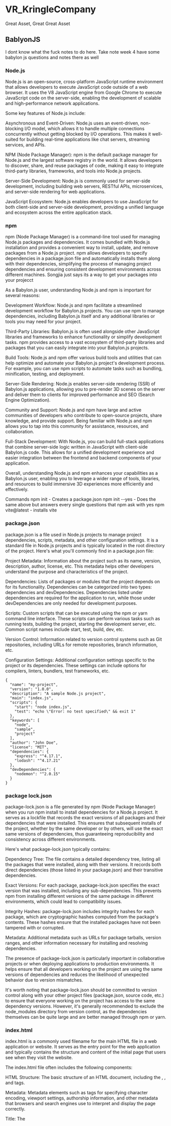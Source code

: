 # VR_KringleCompany
Great Asset, Great Great Asset

## BablyonJS
I dont know what the fuck notes to do here. Take note week 4 have some babylon js questions and notes there as well

### Node.js
Node.js is an open-source, cross-platform JavaScript runtime environment that allows developers to execute JavaScript code outside of a web browser. It uses the V8 JavaScript engine from Google Chrome to execute JavaScript code on the server-side, enabling the development of scalable and high-performance network applications.

Some key features of Node.js include:

Asynchronous and Event-Driven: Node.js uses an event-driven, non-blocking I/O model, which allows it to handle multiple connections concurrently without getting blocked by I/O operations. This makes it well-suited for building real-time applications like chat servers, streaming services, and APIs.

NPM (Node Package Manager): npm is the default package manager for Node.js and the largest software registry in the world. It allows developers to discover, share, and reuse packages of code, making it easy to integrate third-party libraries, frameworks, and tools into Node.js projects.

Server-Side Development: Node.js is commonly used for server-side development, including building web servers, RESTful APIs, microservices, and server-side rendering for web applications.

JavaScript Ecosystem: Node.js enables developers to use JavaScript for both client-side and server-side development, providing a unified language and ecosystem across the entire application stack.

### npm
npm (Node Package Manager) is a command-line tool used for managing Node.js packages and dependencies. It comes bundled with Node.js installation and provides a convenient way to install, update, and remove packages from a Node.js project. npm allows developers to specify dependencies in a package.json file and automatically installs them along with their dependencies, simplifying the process of managing project dependencies and ensuring consistent development environments across different machines.
Songjia just says its a way to get your packages into your projecct


As a Babylon.js user, understanding Node.js and npm is important for several reasons:

Development Workflow: Node.js and npm facilitate a streamlined development workflow for Babylon.js projects. You can use npm to manage dependencies, including Babylon.js itself and any additional libraries or tools you may need for your project.

Third-Party Libraries: Babylon.js is often used alongside other JavaScript libraries and frameworks to enhance functionality or simplify development tasks. npm provides access to a vast ecosystem of third-party libraries and packages that you can easily integrate into your Babylon.js projects.

Build Tools: Node.js and npm offer various build tools and utilities that can help optimize and automate your Babylon.js project's development process. For example, you can use npm scripts to automate tasks such as bundling, minification, testing, and deployment.

Server-Side Rendering: Node.js enables server-side rendering (SSR) of Babylon.js applications, allowing you to pre-render 3D scenes on the server and deliver them to clients for improved performance and SEO (Search Engine Optimization).

Community and Support: Node.js and npm have large and active communities of developers who contribute to open-source projects, share knowledge, and provide support. Being familiar with Node.js and npm allows you to tap into this community for assistance, resources, and collaboration.

Full-Stack Development: With Node.js, you can build full-stack applications that combine server-side logic written in JavaScript with client-side Babylon.js code. This allows for a unified development experience and easier integration between the frontend and backend components of your application.

Overall, understanding Node.js and npm enhances your capabilities as a Babylon.js user, enabling you to leverage a wider range of tools, libraries, and resources to build immersive 3D experiences more efficiently and effectively.

Commands
npm init - Creates a package.json
npm init --yes - Does the same above but answers every single questions that npm ask with yes
npm vite@latest - installs vite

### package.json
package.json is a file used in Node.js projects to manage project dependencies, scripts, metadata, and other configuration settings. It is a standard file in Node.js projects and is typically located in the root directory of the project. Here's what you'll commonly find in a package.json file:

Project Metadata: Information about the project such as its name, version, description, author, license, etc. This metadata helps other developers understand the purpose and characteristics of the project.

Dependencies: Lists of packages or modules that the project depends on for its functionality. Dependencies can be categorized into two types: dependencies and devDependencies. Dependencies listed under dependencies are required for the application to run, while those under devDependencies are only needed for development purposes.

Scripts: Custom scripts that can be executed using the npm or yarn command line interface. These scripts can perform various tasks such as running tests, building the project, starting the development server, etc. Common script names include start, test, build, dev, etc.

Version Control: Information related to version control systems such as Git repositories, including URLs for remote repositories, branch information, etc.

Configuration Settings: Additional configuration settings specific to the project or its dependencies. These settings can include options for compilers, linters, bundlers, test frameworks, etc.
```
{
  "name": "my-project",
  "version": "1.0.0",
  "description": "A sample Node.js project",
  "main": "index.js",
  "scripts": {
    "start": "node index.js",
    "test": "echo \"Error: no test specified\" && exit 1"
  },
  "keywords": [
    "node",
    "sample",
    "project"
  ],
  "author": "John Doe",
  "license": "MIT",
  "dependencies": {
    "express": "^4.17.1",
    "lodash": "^4.17.21"
  },
  "devDependencies": {
    "nodemon": "^2.0.15"
  }
}

```

### package lock.json
package-lock.json is a file generated by npm (Node Package Manager) when you run npm install to install dependencies for a Node.js project. It serves as a lockfile that records the exact versions of all packages and their dependencies that were installed. This ensures that subsequent installs of the project, whether by the same developer or by others, will use the exact same versions of dependencies, thus guaranteeing reproducibility and consistency across different environments.

Here's what package-lock.json typically contains:

Dependency Tree: The file contains a detailed dependency tree, listing all the packages that were installed, along with their versions. It records both direct dependencies (those listed in your package.json) and their transitive dependencies.

Exact Versions: For each package, package-lock.json specifies the exact version that was installed, including any sub-dependencies. This prevents npm from installing different versions of the same package in different environments, which could lead to compatibility issues.

Integrity Hashes: package-lock.json includes integrity hashes for each package, which are cryptographic hashes computed from the package's contents. These hashes ensure that the installed packages have not been tampered with or corrupted.

Metadata: Additional metadata such as URLs for package tarballs, version ranges, and other information necessary for installing and resolving dependencies.

The presence of package-lock.json is particularly important in collaborative projects or when deploying applications to production environments. It helps ensure that all developers working on the project are using the same versions of dependencies and reduces the likelihood of unexpected behavior due to version mismatches.

It's worth noting that package-lock.json should be committed to version control along with your other project files (package.json, source code, etc.) to ensure that everyone working on the project has access to the same dependency versions. However, it's generally recommended to exclude the node_modules directory from version control, as the dependencies themselves can be quite large and are better managed through npm or yarn.

### index.html

index.html is a commonly used filename for the main HTML file in a web application or website. It serves as the entry point for the web application and typically contains the structure and content of the initial page that users see when they visit the website.

The index.html file often includes the following components:

HTML Structure: The basic structure of an HTML document, including the <html>, <head>, and <body> tags.

Metadata: Metadata elements such as <meta> tags for specifying character encoding, viewport settings, authorship information, and other metadata that browsers and search engines use to interpret and display the page correctly.

Title: The <title> element, which specifies the title of the web page displayed in the browser's title bar or tab.

Content: The main content of the web page, including text, images, links, forms, and other HTML elements that make up the user interface of the website.

Script and Style References: References to external JavaScript files (<script> tags) and CSS stylesheets (<link> tags) used to add functionality and styling to the web page.

JavaScript Code: Inline JavaScript code or script blocks within the <script> tags for adding interactivity, event handling, and dynamic behavior to the web page.

The index.html file is often located in the root directory of a web project and is served by the web server as the default document when users access the website's domain or root URL (e.g., http://example.com).

In summary, index.html is the main HTML file of a web application or website, containing the structure and content of the initial page that users see when they visit the site. It plays a crucial role in defining the user interface and functionality of the web application.

For babylon js, since the application is hosted on the web, treat the html as how the app will look like. Its like making a website where you add elements to the html page and then you see ui elements appear

### tsconfig.json

A tsconfig.json file is a configuration file used in TypeScript projects to specify compiler options and settings for the TypeScript compiler (tsc). This file helps manage various aspects of the TypeScript project, such as compiler behavior, output directory, module resolution, and more.

Here are some common settings that can be configured in a tsconfig.json file:

Compiler Options: Compiler options control how TypeScript code is compiled into JavaScript. These options include settings such as target ECMAScript version, module system (e.g., CommonJS, AMD, ES6), strict type checking, source map generation, and more.

File Inclusion/Exclusion: Specify which files should be included or excluded from compilation. You can use the include and exclude properties to specify file paths or glob patterns to include or exclude files from compilation.

Output Options: Configure the output directory and file naming conventions for compiled JavaScript files. Options include setting the output directory (outDir), generating declaration files (declaration), emitting ECMAScript modules (esModuleInterop), and more.

Module Resolution: Configure how TypeScript resolves module imports. Options include specifying module resolution strategy (moduleResolution), root directories for module resolution (baseUrl), path mappings (paths), and more.

Type Checking Options: Control the strictness of type checking and error reporting. Options include enabling strict mode (strict), enforcing null checks (strictNullChecks), enabling strict property initialization (strictPropertyInitialization), and more.

Source Map Generation: Specify whether to generate source maps for compiled JavaScript files (sourceMap) and configure source map options.

Project References: Define references to other TypeScript projects or projects' outputs. This feature allows you to create multi-project setups and manage dependencies between projects.

A tsconfig.json file is typically located in the root directory of a TypeScript project, and TypeScript automatically detects and uses this file when compiling the project. Having a tsconfig.json file helps ensure consistent compilation settings across different environments and simplifies project setup and maintenance.

Here's a minimal example of a tsconfig.json file:
```
{
  "compilerOptions": {
    "target": "es5",
    "module": "commonjs",
    "strict": true
  },
  "include": [
    "src/**/*.ts"
  ],
  "exclude": [
    "node_modules"
  ]
}
```

### Vite
First install vite in your project
```npm vite@latest``` - installs vite

Next install dependencies
```npm i```

This songjia cant really make any sense on why the dependencies was not already installed but oh well

To run project
```run dev```

Install babylon js
```npm i babylonjs@core```

### Bablylon JS Code Beginning
The beginning code is like this
```
// main.ts
import { Engine } from "@babylonjs/core";
import { App } from "./app";

const canvas = document.getElementById("renderCanvas") as HTMLCanvasElement;
const engine = new Engine(canvas, true);
const app = new App(engine);

const scenePromise = app.createScene();
scenePromise.then((scene) => {
  engine.runRenderLoop(() => {
    scene.render();
  });
});

// app.ts
import { Engine, Scene } from "@babylonjs/core";

export class App {
  private engine: Engine;

  constructor(engine: Engine) {
    this.engine = engine;
  }

  async createScene(): Promise<Scene> {
    const scene = new Scene(this.engine);
    scene.createDefaultCameraOrLight()l;
    return scene;
  }
}
```
There was a index.html file earlier right, in that file, sonjia added a canvas file to the html and in the main.ts, he gets the canvas. The result is when he loads the web host, you will see a black image representing the canvas. 

### Babylonjs Canvas
```
const canvas = document.getElementById('renderCanvas') as HTMLCanvasElement;

const ctx = canvas.getContext('2d');
ctx.font = '50px Arial';

ctx.fillText('Hello XR', 50, 50);
```
The getContext('2d') call retrieves the 2D rendering context for the specified canvas element (renderCanvas). The '2d' argument indicates that the rendering context being requested is for 2D drawing operations.

Once the rendering context (ctx) is obtained, it provides methods and properties that allow you to perform various drawing operations on the canvas, such as drawing shapes, text, images, and applying transformations.

### Create a Sphere
```
const scene = new Scene(this.engine);  

scene.createDefaultCameraOrLight();

const sphere = MeshBuilder.CreateSphere('sphere', { diameter: 1.3 }, scene); 

sphere.position.y = 1; 
sphere.position.z = 5; 
```

### Create Text
```
const helloPlane = MeshBuilder.CreatePlane('hello plane', { size: 15 });

helloPlane.position.y = 0;
helloPlane.position.z = 5;


const helloTexture = AdvancedDynamicTexture.CreateForMesh(helloPlane);

const helloText = new TextBlock('hello');
helloText.text = 'Hello XR';

helloText.color = 'purple';
helloText.fontSize = 50;


```
```MeshBuilder.CreatePlane('hello plane', { size: 15 });```
This line creates a plane mesh named 'hello plane' with a size of 15 units. This plane will serve as the background for displaying the text.

```const helloTexture = AdvancedDynamicTexture.CreateForMesh(helloPlane); ```
This line creates an advanced dynamic texture associated with the plane mesh. AdvancedDynamicTexture is a Babylon.js feature that allows for rendering 2D elements onto 3D objects.

```helloTexture.addControl(helloText);```
This adds the TextBlock element (containing the text 'Hello XR') to the advanced dynamic texture associated with the plane mesh. As a result, the text will be rendered onto the plane mesh in the 3D scene.

### GUI Controls?
```
createText(scene: Scene) {
  const helloPlane = MeshBuilder.CreatePlane("hello plane", { width: 2.5, height: 1 }, scene);
  helloPlane.position.y = 0;
  helloPlane.position.z = 5;
  
  const helloTexture = AdvancedDynamicTexture.CreateForMesh(helloPlane, 250, 100, false);
  helloTexture.background = "white";

  const helloText = new TextBlock("hello");
  helloText.text = "Hello XR";
  helloText.color = "purple";
  helloText.fontSize = 50;

  helloTexture.addControl(helloText);
}
```
The function provided is a basic example of how to create simple GUI (Graphical User Interface) controls in a Babylon.js 3D scene. Here's how it aligns with GUI creation:

AdvancedDynamicTexture: This is a special kind of texture that allows you to overlay GUI elements on top of a 3D scene or attach them to a specific mesh, like the plane in this case. This texture acts as a canvas for GUI controls.

TextBlock: This is a GUI control for displaying text. It's a fundamental element in any GUI system and can be used for labels, buttons, or any interactive text element.

Adding the TextBlock to the Texture: The helloTexture.addControl(helloText); line adds the TextBlock to the AdvancedDynamicTexture, which means the text will appear on the plane in the 3D world.

This setup is indeed a simple example of GUI in a 3D application. Babylon.js also supports more complex GUI elements, such as buttons, sliders, input fields, etc., which can be layered together to create a rich user interface. The GUI in Babylon.js is particularly useful for VR or AR scenarios where traditional HTML-based interfaces may not be suitable.

The code is the same above with slight differences. In essence, the main functional difference is the size of the plane and the specified dimensions for the AdvancedDynamicTexture in the second snippet, which are not provided in the first. The explicit background color set for the texture in the second snippet is also a notable difference, as it changes the visual appearance of the text's backdrop.

### GUI Interactions
```
helloText.onPointerUpObservable.add(eventData => {
  alert('Hello Text at:\n X: ' + eventData.x + '\n Y: ' + eventData.y);
});

helloText.onPointerDownObservable.add(() => {
  this.sound.play();
});
```
The first one adds an event listener to the onPointerUpObservable of the helloText TextBlock. When the pointer (usually a mouse or touch input) is released over the text block, the provided callback function is executed. The callback function shows a browser alert with the x and y position of the pointer when the event was triggered.

The second one adds an event listener to the onPointerDownObservable of the helloText. When the pointer is pressed down over the text block, the provided callback function is executed. In this callback, this.sound.play(); is called, which implies that there is a sound property on the same context (this) where the function is defined, and its play method is invoked. Assuming this.sound refers to an audio object, this would start playing the sound.

### Create VR Experience and Async
```
const xr = scene.createDefaultXRExperienceAsync({
    uiOptions: {
        sessionMode: 'immersive-vr'
    }
})
```
The provided code is from Babylon.js and is used to create a default WebXR (Web Extended Reality) experience in a Babylon.js scene. Here's what each part of the code does:

scene.createDefaultXRExperienceAsync():
This method creates a default WebXR experience within the given scene. It enables support for WebXR in the browser and sets up the necessary components to allow users to experience the scene in virtual reality (VR) or augmented reality (AR) depending on their device and capabilities.

uiOptions: { sessionMode: 'immersive-vr' }:
This part of the code specifies options for the user interface (UI) of the XR experience. In this case, it sets the sessionMode option to 'immersive-vr', indicating that the XR session should be in immersive virtual reality (VR) mode. This means that the scene will be experienced in full VR mode, where users are fully immersed in the virtual environment.

xr variable:
The xr variable is assigned the result of the createDefaultXRExperienceAsync() method call. This variable likely represents the XR experience itself or contains information about the XR session, which can be used for further interaction or customization.

In summary, the code sets up a default WebXR experience in a Babylon.js scene, specifically configuring it to operate in immersive virtual reality (VR) mode. This allows users to interact with the scene using VR devices and experience it in a fully immersive virtual environment.

**Note: xr is a promise**
As part of async coding, other code below this will run without waiting for the xr to initalise. So if you do something with xr, u will crash or something. If you want to ensure it initialise properly u can add a await in front. BUt the function the code is called needs an async in front. Afterwards, you will be able to use xr as per normal.
So here is an example
```
// Create an async function to set up the Babylon.js scene
async function setupScene() {
    // Create a new Babylon.js engine
    const engine = new Engine(canvas, true);

    // Create a new Babylon.js scene
    const scene = new Scene(engine);

    // Create an XR experience asynchronously
    const xr = await scene.createDefaultXRExperienceAsync({
        uiOptions: {
            sessionMode: 'immersive-vr'
        }
    });
    // Run the render loop
    engine.runRenderLoop(() => {
        scene.render();
    });
}

// Call the async function to set up the scene when the window has finished loading
window.onload = async () => {
    await setupScene();
};
```
Just remember this, everytime you use async, it returns a Promise which means its a promise that a value will be eventually there so therefore you always need to ensure you declare await. Lets say you have a promise object, how do you get it to do stuff. Our code earlier has the answer
```
scenePromise.then((scene) => {
  engine.runRenderLoop(() => {
    scene.render();
  });
});
```
Then basically says, what should I do after the promise is fulfilled or in other words, what happens after the promise has been fulfilled and the object is initialised? It will call a callback which you see here is to runRenderLoop()

### Quick Debugging tip
The line ```(window as any).xr = xr;``` in TypeScript is a way to attach the xr variable to the global window object. By doing this, xr becomes accessible from anywhere in the web application, including the browser's console, which is particularly useful for debugging purposes.

Here's what this line of code does:

window: This is the global object in the context of the browser, representing the window in which the script is running.
as any: TypeScript is a statically typed superset of JavaScript. Using as any is a type assertion in TypeScript which tells the compiler to treat the window object as any type, effectively turning off type checking for this expression. This is done because window does not have a property xr by default, so you have to assert it to any to bypass the type checking system.
.xr = xr;: This assigns the xr variable (which presumably holds a reference to a WebXR experience created by scene.createDefaultXRExperienceAsync()) to a new property xr on the window object.
After running this line of code, you could open your browser's developer console and access the xr variable directly, which is useful for inspecting its properties and methods, debugging issues with your WebXR experience, or even manipulating the WebXR session in real-time. It effectively makes xr a global variable, which should generally be avoided in production code due to the potential for naming collisions and it being considered a bad practice, but for debugging, it's a useful shortcut.

### Morzilla Web XR Emulator
After you get on the web host, if you have the emulator, there will be an icon on the bottom right of the screen. You click on it and now you can see VR Mode. You can even move around a VR Headset on controllers as well

### AR Debugging
```
const xr = await scene.createDefaultXRExperienceAsync({
        uiOptions: {
            sessionMode: 'immersive-ar'
        }
    });
```
Then in the XR emulator, just change ur device into a phone

### Meta Quest Debugging
1. Create an organisation and then create a account
2. Enable USB Debugging but you must have an account with the developer mode enabled
3. Make sure you install adb so you can use ```adb devices``` in console to see the connected device
4. Use ```adb reverse``` to allow  the quest can access a local host website on the connected desktop through the cable

### Android Debugging
Same as above but connect the android phone instead

### IOS Debugging
Didnt watch hehe i swear to god if this chek test

Everything below is I didnt watch video to hear the explanation cause hehe
### Skybox
```
createSkybox(scene: Scene) {
  // Create a skybox mesh
  const skybox = MeshBuilder.CreateBox('skybox', { size: 1000 }, scene);

  // Create a skybox material
  const skyboxMaterial = new StandardMaterial('skybox-mat');

  // Disable backface culling for the skybox material
  skyboxMaterial.backFaceCulling = false;

  // Set the reflection texture of the skybox material to a cube texture
  skyboxMaterial.reflectionTexture = new CubeTexture('assets/textures/skybox', scene);
  skyboxMaterial.reflectionTexture.coordinatesMode = Texture.SKYBOX_MODE;

  // Set the diffuse and specular colors of the skybox material to black
  skyboxMaterial.diffuseColor = new Color3(0, 0, 0);
  skyboxMaterial.specularColor = new Color3(0, 0, 0);

  // Assign the skybox material to the skybox mesh
  skybox.material = skyboxMaterial;
}
```
In webpack, there is a setting in webpack.config.js where you need to set the static variable if its there to true to use static asssets.
Backface culling is a performance optimization that doesn't render the faces of a mesh that point away from the camera. Since the camera is inside the skybox, you want to disable backface culling to ensure all the inside faces of the cube are rendered.

The diffuse and specular colors of the skybox material are set to black. In the context of a skybox, these properties are typically set to black because the skybox usually doesn't need to reflect any light or have any shiny properties, as it represents distant objects like stars or clouds.

### Camera
```
createCamera(scene: Scene) {
  // const camera new ArcRotateCamera('arcCamera, Math.PI/5, Math.PI/2, 5, Vector3.Zero()),
  // scene):

  const camera = new UniversalCamera("uniCamera", new Vector3(0), scene);
  camera.attachControl(this.canvas, true);
}
```
This was the code they gave. There a commented out arc rotate camera there
The Universal Camera is a versatile camera that can be used for both touch and keyboard/mouse control schemes. The camera is given a name "uniCamera" and is initially positioned at the origin (0, 0, 0) in the 3D world.
The ArcRotateCamera automatically rotates around a target (in this case, Vector3.Zero() which is the origin of the scene) and is controlled by three parameters:

The key difference between UniversalCamera and ArcRotateCamera is their control scheme and behavior:

UniversalCamera: This is similar to a free camera or first-person shooter camera. It's controlled by WASD keys for movement and mouse for looking around.
ArcRotateCamera: This camera is automatically set to revolve around a target point and is typically controlled by dragging the mouse to rotate the camera around the target, and the mouse wheel to zoom in and out.
Depending on the type of interaction you want in your scene, you would choose the camera type that suits your needs. UniversalCamera is good for scenarios where you want the user to freely move around the scene, while ArcRotateCamera is excellent for scenarios where you want the user to orbit around a specific object or location.

### Lights
```
const hemisphericLight = new HemisphericLight('hemilight', new Vector3(-1, 1, 0), scene);
hemiLight.intensity = 0.5;
hemiLight.diffuse = new Color3(0, 0, 1);

const pointLight = new PointLight("pointLight", new Vector3(0, 1.5, 2), scene);
pointLight.intensity = 1;
pointLight.diffuse = new Color3(1, 0, 0);
```
Diffuse light is the light that is scattered in all directions off the surface it hits.

The HemisphericLight simulates light coming from above, much like the ambient light in the real world where the sky acts as a light source. This type of light has a direction but no specific source position. Gemini says Hemispheric lights simulate indirect lighting from the sky and ground.
The PointLight simulates a light bulb or a point source that emits light in all directions:

The Differences Between Hemispheric Light and Point Light:

Direction vs. Position: Hemispheric light is defined by a direction, meaning it does not have a specific point in space it originates from. It's assumed to be infinitely far away, similar to sunlight. Point light, on the other hand, is defined by its position in space, similar to a lamp.

Light Spread: Hemispheric light illuminates the scene uniformly and simulates a soft ambient effect that doesn't cast strong shadows. Point light emits light in all directions from its position and can cast shadows based on its relationship to objects in the scene.

Color: In this particular code, hemispheric light is given a blue diffuse color, which will tint the surfaces it illuminates with a blueish tone, while the point light is given a red diffuse color, which will tint illuminated surfaces red.

### Sky Dome 
```
createVideoSkyDome(scene: Scene) {
  const dome = new VideoDome(
    'videoDome',
    'assets/videos/bridge_360.mp4',
    {
      resolution: 32,
      size: 1000
    },
    scene
  );
}
```
Inside the function, it creates an instance of VideoDome, which is likely a class from Babylon.js or a custom class in the application. VideoDome is used to project a 360-degree video onto the inner surface of a dome that surrounds the entire scene, creating an immersive environment.

This one is Chatgpt say one ah
The object { resolution: 32, size: 1000 } sets the properties for the VideoDome:
resolution: 32 might refer to the number of segments used to render the dome, affecting the quality of the mesh onto which the video is projected.
size: 1000 likely sets the size of the dome in the scene's units.

### Inspector Shortcut
addInspectorKeyboardShortcut(scene: Scene) {
  window.addEventListener('keydown', e => {
    if (e.altKey && e.ctrlKey && e.key === 'I') {
      if (scene.debugLayer.isVisible()) {
        scene.debugLayer.hide();
      } else {
        scene.debugLayer.show();
      }
    }
  });
}
It defines an event listener that listens for keydown events on the window object.
When a key is pressed, it checks if the Alt key and Ctrl key are held down simultaneously, and the letter 'I' is the key that was pressed. This combination (Ctrl+Alt+I) acts as the shortcut to trigger the code block.
Inside the if-statement, it checks whether the debug layer of the scene is currently visible.
If the debug layer is visible, it will hide it by calling scene.debugLayer.hide().
If the debug layer is not visible, it will show it by calling scene.debugLayer.show().
Whats the debug layer?
In Babylon.js, the "scene debug layer", also commonly referred to as The Inspector, is a powerful visual debugging tool. It provides you with various functionalities to help you understand and troubleshoot your 3D scene. 

### Make the VE Responsive to Window Sizes
```
window.addEventListener('resize', () => {
  engine.resize();
});
```
This code snippet is adding an event listener to the window object, which listens for the resize event. This event is triggered whenever the browser window is resized.

How it's used:

The anonymous arrow function () => { engine.resize(); } is the event handler that gets called when the resize event occurs.
Inside the event handler, the resize method of the engine object is called. This method is typically provided by 3D engine libraries like Babylon.js or Three.js to handle the resizing of the rendering canvas. When the window is resized, the canvas needs to adjust its dimensions accordingly to ensure the 3D content is rendered correctly to the new window size.
When this event is called:

The resize event is called by the browser every time there is a change in the size of the viewport, which could happen for various reasons like changing the size of the browser window, rotating a mobile device, or when the browser window is maximized or minimized.
The purpose of calling engine.resize() is to make sure that the 3D scene's aspect ratio remains correct and that the scene does not get stretched or squished. It ensures that the rendering engine adjusts its internal projections to accommodate the new size of the canvas.

### Load Models
```
loadModel(scene: Scene) {
  SceneLoader.ImportMeshAsync('', 'assets/models/', 'H2O.glb', scene);
}
```
Here's what the function does:

SceneLoader is a static class in Babylon.js that provides functions to load scenes and meshes from various file formats.

ImportMeshAsync is a method that loads meshes, geometries, and materials defined in a .glb file format (which is the binary version of the GLTF format) into the provided scene.

The first argument is a blank string which means no specific mesh names are provided; thus, it will load all meshes from the file.

'assets/models/' is the directory path where the .glb file is located.

'H2O.glb' is the name of the 3D model file that will be loaded.

scene is the instance of the scene where the meshes will be added.

This function would be used to load a model named 'H2O.glb' from the 'assets/models/' directory into the provided Babylon.js scene. The loading is asynchronous, which means it won't block the rest of the code from running while the model is being loaded. This is typically desired behavior in web applications to maintain a responsive interface.

Once the promise returned by ImportMeshAsync is resolved, the loaded meshes will be present in the scene and can be manipulated or displayed according to the needs of the application.

**You need to add ts-loader in package.json and import bablyonjs-loaders in the ts files.**

### Tips on Async again?
```
loadModel(scene: Scene) {
  SceneLoader.ImportMeshAsync('', 'assets/models/', 'H2O.glb', scene).then(result => {
    const root = result.meshes[0];
    root.id = 'h2oRoot';
    root.name = 'h2oRoot';
    root.position = someVariable; // 'someVariable' is not defined in this snippet. This likely should be a Vector3 object.
    root.rotation = new Vector3(0, 0, Math.PI);
    root.scaling.setAll(1.5);
  });
}
```
This function loadModel is similar to the previous one in that it imports a 3D model into the given scene. However, this version of the function adds more steps after the model is loaded:

It uses .then on the promise returned by ImportMeshAsync to handle the result of the asynchronous operation. This part of the code will execute once the model has finished loading.
result.meshes[0] gets the first mesh from the loaded model. In the context of Babylon.js, a model can consist of one or several meshes. Here we assume that result.meshes[0] is the root mesh or the main mesh that other parts of the model are parented to.

The root mesh is given an ID and a name 'h2oRoot', which can be used to identify it within the scene.

root.position is being set to someVariable, which appears to be a placeholder for a Vector3 object representing the position where the mesh should be placed in the scene. Since someVariable isn't defined in the code snippet, it should be replaced with an actual Vector3 value or variable.

root.rotation is set to a new Vector3 object that represents the rotation of the mesh. In this case, it's rotated by Math.PI radians (180 degrees) around the Z-axis.

root.scaling.setAll(1.5) uniformly scales the mesh by a factor of 1.5 along all three axes.

The difference between this and the previous snippet is that after loading the model, this code snippet is also manipulating the root mesh by setting its ID, name, position, rotation, and scale. This allows for immediate customization of the model's properties once it has been loaded into the scene. The previous snippet didn't include these post-loading operations.

### Animations
```
createAnimation(scene: Scene, model: AbstractMesh) {
  const animation = new Animation(
    'rotationAnim',
    'rotation',
    30,
    Animation.ANIMATIONTYPE_VECTOR3,
    Animation.ANIMATIONLOOPMODE_CYCLE
  );

  const keyframes = [
    { frame: 0, value: new Vector3(0, 0, 0) },
    { frame: 30, value: new Vector3(0, 2 * Math.PI, 0) }
  ];

  animation.setKeys(keyframes);

  model.animations = [];
  model.animations.push(animation);

  scene.beginAnimation(model, 0, 30, true);
}
```
createAnimation is a function that takes a Scene and an AbstractMesh object as arguments. This function is likely part of a Babylon.js application, where Scene represents the 3D environment and AbstractMesh represents a mesh within that scene.

An Animation object is instantiated with the name 'rotationAnim'. It is configured to animate the 'rotation' property of the mesh. The 30 specifies the frame rate, indicating how many frames per second the animation will run.

Animation.ANIMATIONTYPE_VECTOR3 indicates that the property being animated, rotation in this case, is a Vector3 type, which is a three-dimensional vector representing Euler angles for rotation.

Animation.ANIMATIONLOOPMODE_CYCLE sets the animation to loop continuously.

The keyframes array defines the keyframes for the animation:

The first keyframe at frame: 0 sets the initial rotation value to (0, 0, 0).
The second keyframe at frame: 30 sets the rotation value to (0, 2 * Math.PI, 0), which represents a full 360-degree rotation around the Y-axis.
animation.setKeys(keyframes); assigns the keyframes to the animation, which tells the animation object when and how to interpolate the mesh's rotation.

model.animations = []; initializes the animations array property of the model to an empty array. This ensures that any previous animations are removed and the mesh is ready for new animations.

model.animations.push(animation); adds the newly created animation to the model's animations array.

scene.beginAnimation(model, 0, 30, true); starts the animation on the model. It specifies that the animation should start at frame 0, end at frame 30, and the true argument indicates that the animation should loop.

The outcome of this code is that the mesh provided as model will rotate around the Y-axis one full turn (360 degrees) in a loop. The duration of this rotation is implicitly defined by the frame rate and the frame numbers given; since there are 30 frames and the frame rate is 30, this implies a one-second duration for the full rotation cycle.

Then in load model you add this
```
loadModel(scene: Scene) {
  SceneLoader.ImportMeshAsync('', 'assets/models/', 'H2O.glb', scene).then(result => {
    const root = result.meshes[0];
    root.id = 'h2oRoot';
    root.name = 'h2oRoot';
    root.position = someVariable; // 'someVariable' is not defined in this snippet. This likely should be a Vector3 object.
    root.rotation = new Vector3(0, 0, Math.PI);
    root.scaling.setAll(1.5);
    this.createAnimation(scene,root)
  });
}
```
### Particle System
```
createParticles(scene: Scene) {
  const particleSystem = new ParticleSystem('particles', 5000, scene);
  particleSystem.particleTexture = new Texture('assets/textures/flare.png', scene);

  particleSystem.emitter = new Vector3(0, 0, 0);
  particleSystem.minEmitBox = new Vector3(0, 0, 0);
  particleSystem.maxEmitBox = new Vector3(0, 0, 0);

  particleSystem.color1 = new Color4(0.7, 0.8, 1.0, 1.0);
  particleSystem.color2 = new Color4(0.3, 0.5, 1.0, 1.0);
  particleSystem.blendMode = ParticleSystem.BLENDMODE_ONEONE;

  particleSystem.minSize = 0.01;
  particleSystem.maxSize = 0.05;
  
  particleSystem.minLifeTime = 0.3;
  particleSystem.maxLifeTime = 1.5;
  
  particleSystem.emitRate = 1500;
  
  particleSystem.direction1 = new Vector3(-1, 8, -1);
  particleSystem.direction2 = new Vector3(1, 8, -1);
  
  particleSystem.minEmitPower = 0.2;
  particleSystem.maxEmitPower = 0.8;
  particleSystem.updateSpeed = 0.01;
  
  particleSystem.gravity = new Vector3(0, -9.8, 0);
  particleSystem.start();
}
```
Defines a function createParticles that takes a Babylon.js Scene object as a parameter.

Creates a new ParticleSystem within the provided scene. The system is named 'particles', and it's configured to use a maximum of 5000 particles.

Sets the particle texture to a flare image, 'assets/textures/flare.png', which will be used for each particle in the system.

Sets the emitter of the particle system to the origin point (0, 0, 0). This is the point in space where particles will be emitted.

The minEmitBox and maxEmitBox are set to (0, 0, 0), which means that particles will be emitted from a single point. If these vectors were different, particles would be emitted from random positions within the defined box area.

Defines two colors for the particles. color1 is a pale blue with full alpha (opaque), and color2 is a darker blue, also fully opaque. These colors will likely be interpolated between over the lifetime of the particles.

Sets the blendMode to BLENDMODE_ONEONE, which defines how particles blend with the background and each other. This particular mode is additive blending, where the colors of the particles are added to the colors of the background, creating a glowing effect.

minSize and maxSize set the minimum and maximum size of each particle. Particles will be randomly sized between these values when they are created.

minLifeTime and maxLifeTime set the minimum and maximum lifetime of each particle in seconds. Each particle will last for a random time between these values before it's recycled.

emitRate is the number of particles to emit per second.

direction1 and direction2 define the initial direction vectors for particle emission. Particles will be emitted with a random direction between these two vectors. This creates a spread of particles that can simulate effects like explosions or fountains.

minEmitPower and maxEmitPower define the range of speeds at which particles are emitted from the emitter.

updateSpeed is the time step used to update the particle system, effectively controlling the simulation's precision and smoothness.

gravity is a vector that represents the gravity applied to the particles. In this case, it's set to the Earth's gravity, pulling the particles downward along the Y-axis.

start is the method that starts the particle system, causing it to begin emitting particles.

### Sound
```
addSounds(scene: Scene) {
  const music = new Sound("music", "assets/sounds/hello-xr.mp3", scene, null, { loop: true, autoplay: false });
  const sound = new Sound("sound", "assets/sounds/button.mp3", scene, null);
}
```
This function, addSounds, is designed to add audio to a Babylon.js scene. The function is defined to take one parameter, scene, which is a Babylon.js Scene object where the sounds will be added.

Within the function:

A new Sound object named "music" is created with a source file located at "assets/sounds/hello-xr.mp3". The sound is added to the scene. The fourth parameter is set to null, which means no callback is used for when the sound is ready to play. The final parameter is an options object where loop: true means the sound will play in a loop, and autoplay: false means the sound will not play automatically when created.

Another Sound object named "sound" is created with a source file located at "assets/sounds/button.mp3" and added to the scene. The fourth parameter is null, and since no options object is provided, this sound will use the default settings (it will not loop and will not autoplay, assuming these are the defaults).

In summary, this function initializes two sounds for the scene: one for background music that loops (but does not autoplay), and another for a button press effect (with default playback settings). These sounds can be controlled programmatically to play, stop, pause, etc., within the application.

### Constructor
You can split up huge classes into components so something like this
```
export class TextPlane {
    constructor(
        name: string,
        width: number,
        height: number,
        x: number,
        y: number,
        z: number,
        text: string,
        backgroundColor: string,
        textColor: string,
        fontSize: number
    ) {
        // Create the plane mesh
        const textPlaneMesh = BABYLON.MeshBuilder.CreatePlane(name, { width, height }, scene);

        // Position the plane
        textPlaneMesh.position.set(x, y, z);

        // Create a dynamic texture for the plane
        const planeTexture = new BABYLON.AdvancedDynamicTexture.CreateForMesh(
            textPlaneMesh,
            width,
            height,
            false
        );

        // Set the background color of the texture
        planeTexture.background = backgroundColor;

        // Create a text block to display the text on the plane
        const planeText = new BABYLON.TextBlock(name + " text", planeTexture);
        planeText.text = text;
        planeText.fontSize = fontSize;
        planeText.color = new BABYLON.Color4(1, 1, 1, 1); // White text color

        // Rotate the text block to face the camera
        planeText.rotation.y = -Math.PI / 2;
    }
}

```
You are recommended to create a file for this in the same folder as all your classes then in the code write this
```
export * from './text-plane'
export * from './rigidbody'
```
Then in the main code just do
'''
import {} from './components/meshes'
'''

### Interfaces?
export interface HelloMesh {
    scene : Scene;
    mesh : Mesh;
    label : TextPlane;
}    

export class HelloSphere extends AbstractMesh implements HelloMesh {
    scene : Scene;
    mesh : Mesh;
    label : TextPlane;

constructor(name: string, options : {diameter : number}, scene : Scene)
{
  super(name,scene);
  this.scene = scene;
  this.mesh = MeshBuilder.CreateSphere("Hi". options, scene);
  this.mesh.material = new StandardMaterial("Mat", scene);
  this.label = new TextPlane(....... some parameters here)
  this.addChild(this.label.mesh);
}

  
}

### Create Ground
```
// ground
const groundMaterial = new StandardMaterial("ground material", scene);

//back will not be rendererd
groundMaterial.backFaceCulling = true;
groundMaterial.diffuseTexture = new Texture('assets/textures/grass.png',

scene);
const ground = MeshBuilder.CreateGround("ground", {width: 12, height: 12}, scene);

ground.material = groundMaterial;
ground.position.set(0, -1, 8);
```

### Behaviours to create interaction
```
const pointerDragBehavior = new PointerDragBehavior({
               dragPlaneNormal: new BABYLON.Vector3(0, 1, 0), // Makes the drag plane parallel to the y-axis

});
pointerDragBehavior.onDragStartObservable.add(evtData => {
                              console.log("drag start: pointer id " + evtData.pointerId);
                              console.log(evtData);

});
sphere.addBehavior(pointerDragBehavior);
```
Pointer Drag Behavior: A pointer drag behavior is created using the PointerDragBehavior class. This class allows you to drag meshes around the scene using a mouse or pointer. In this code, the dragPlaneNormal property is set to new BABYLON.Vector3(0, 1, 0), which makes the drag plane parallel to the y-axis. This means that the mesh can only be dragged up and down.

onDragStartObservable: This observable is used to listen for drag events. In this code, an event handler is added to the onDragStartObservable using the add method. The event handler logs the pointer ID and event data to the console when the dragging starts.

Adding the behavior to the sphere: The pointerDragBehavior is then added to the sphere mesh using the addBehavior method. This enables the drag functionality for the sphere.
### Actions
```
private initActions() {
const actionManager = (this.actionManager = new ActionManager(this.scene));

actionManager.isRecursive = true;

const light = this.scene.getLightById("default light");
actionManager
 .registerAction(new InterpolateValueAction(
        ActionManager.OnPickTrigger,
        light,
        "diffuse",
        Color3.Black(),
        1000
        )
       )
      .then(
          new InterpolateValueAction(
              ActionManager.OnPickTrigger,
              light,
              "diffuse",
              Color3.White(),
              1000
             )
         };

actionManager.registerAction(
    new InterpolateValueAction(
        ActionManager.OnPickDownTrigger,
        this,
        "scaling",
        new Vector3(2, 2, 2),
        1000,
        new PredicateCondition(actionManager, () => {
            return light.diffuse.equals(Color3.Black());
        })
    )
);

const otherMesh = this.scene.getMeshById("sphere");
actionManager.registerAction(
    new SetValueAction(
        {
            trigger: ActionManager.OnIntersectionEnterTrigger,
            parameter: {
                mesh: otherMesh,
                usePreciseIntersection: true,
            },
        },
        this.mesh.material,
        "wireframe",
        true
    )
);

}
```
To use this function, just call it in the constructor 
Here is the explanation of the code
Light Color Change on Pick:
Action 1: Fades the light (identified as "default light") to black (Color3.Black()) over 1000 milliseconds when it is picked/clicked.
Action 2: Fades the same light back to white (Color3.White()) over 1000 milliseconds when it is picked/clicked again.

Scaling on Pick with Condition:
Action: Scales the this object (likely referring to a mesh in the scene) to double its size (Vector3(2, 2, 2)) over 1000 milliseconds when it is picked/clicked.
Condition: This action has a PredicateCondition. It will only execute if the light object's 'diffuse' color is currently black.

Wireframe Toggle on Intersection:
Action: Sets the 'wireframe' property of another mesh's material to 'true' when this.mesh intersects with a mesh identified as "sphere". The usePreciseIntersection: true parameter ensures accurate intersection detection.

### Keyboard Actions
Assuming we continue from the previous code
```
this.scene.actionManager.registerAction(
    new ExecuteCodeAction(
        {
            trigger: ActionManager.OnKeyUpTrigger,
            parameter: "r",
        },
        () => {
            this.scaling.setAll(1);
            this.mesh.material.wireframe = false;
            console.log("r was pressed: reset " + this.name);
        }
    )
);
```
Presumably, this code provides a reset mechanism. Pressing the "r" key likely triggers other actions that might scale or change the wireframe mode of a mesh. Releasing the "r" key executes this snippet to restore the mesh to its default state.

### Observables
```
const onIntersectObservable = new Observable<boolean>();
scene.registerBeforeRender(function () {
  const isIntersecting = sphere.intersectsMesh(helloSphere, true, true);
  onIntersectObservable.notifyObservers(isIntersecting);
});

helloSphere.onIntersectObservable = onIntersectObservable;

const redColor = Color3.Red();
const whiteColor = Color3.White();

helloSphere.onIntersectObservable.add((isIntersecting) => {
  const material = helloSphere.mesh.material as StandardMaterial;
  const isRed = material.diffuseColor === redColor;
  if (isIntersecting && !isRed) {
    material.diffuseColor = redColor;
  } else if (!isIntersecting && isRed) {
    material.diffuseColor = whiteColor;
  }
});
```
In the sphere code,
```
    scene : Scene;
    mesh : Mesh;
    label : TextPlane;
    onIntersectObservable : Observable<boolean>
}    

export class HelloSphere extends AbstractMesh implements HelloMesh {
    scene : Scene;
    mesh : Mesh;
    label : TextPlane;
 onIntersectObservable : Observable<boolean>

//code continues
```
Observable for Intersection:
onIntersectObservable: An Observable is created. Observables are used in Babylon.js to notify subscribers when specific events occur. In this case, this observable will be used to signal when intersections happen.

Intersection Check Loop (scene.registerBeforeRender):

scene.registerBeforeRender: Registers a function to be executed before each frame is rendered in the scene. This ensures the intersection check happens continuously.
sphere.intersectsMesh(helloSphere, true, true): This line checks if the sphere mesh intersects with the helloSphere mesh. The true parameters ensure precise intersection calculations.
onIntersectObservable.notifyObservers(isIntersecting): Notifies all subscribers of the onIntersectObservable whether an intersection is currently happening (isIntersecting will be either true or false).

Handling the Observable (helloSphere.onIntersectObservable.add):
helloSphere.onIntersectObservable: This references the onIntersectObservable created earlier and attaches a subscriber to it.
Subscriber Function: The provided function will be executed whenever the onIntersectObservable is notified.
It receives an isIntersecting boolean indicating the current intersection status.
It changes the diffuseColor property of the helloSphere's material:
To red (Color3.Red()) if the meshes are intersecting and the color isn't already red.
Back to white (Color3.White()) if they are not intersecting and the color is currently red.

```
// 2. create an observable for checking distance
const onDistanceChangeObservable = new Observable<number>();
let previousState: number = null;
scene.onBeforeRenderObservable.add(() => {
  const currentState = Vector3.Distance(
    sphere.position,
    helloSphere.position
  );
  if (currentState !== previousState) {
    console.log("distance updated!");
    previousState = currentState;
    onDistanceChangeObservable.notifyObservers(currentState);
  }
});

helloSphere.onDistanceChangeObservable = onDistanceChangeObservable;

const blueColor = Color3.Blue();
helloSphere.onDistanceChangeObservable.add((distance) => {
  const isCloseEnough = distance < 1.2;
  const material = helloSphere.mesh.material as StandardMaterial;
  const isBlue = material.diffuseColor === blueColor;
  const isRed = material.diffuseColor === redColor;
  if (isCloseEnough && !isBlue && !isRed) {
    material.diffuseColor = blueColor;
  } else if (!isCloseEnough && isBlue) {
    material.diffuseColor = whiteColor;
  }
});
```
1. Distance Observable:
onDistanceChangeObservable: An Observable is created to track changes in distance between the meshes.
previousState: A variable to store the previous distance value, used for comparison.

2. Distance Calculation Loop (scene.onBeforeRenderObservable.add):
scene.onBeforeRenderObservable.add: Registers a function to be executed before each frame renders.
Vector3.Distance(sphere.position, helloSphere.position): Calculates the distance between the centers of the sphere and helloSphere meshes.
Change Detection:
If the current distance is different from the previous distance:
Log a message indicating the distance has changed.
Update previousState with the current distance.
Notify observers of the onDistanceChangeObservable with the new distance value.

3. Handling Distance Changes (helloSphere.onDistanceChangeObservable.add):
helloSphere.onDistanceChangeObservable: Attaches an observer that will execute code whenever the distance observable is notified.
Subscriber Function:
Receives the updated distance between the meshes.
isCloseEnough: Calculates if the meshes are within a specified threshold (1.2 units in this case).
Updates the helloSphere's material diffuseColor based on these conditions:
Blue: If the meshes are close enough, and the material isn't already blue or red, set the color to blue.
White: If the meshes are not close enough and the color is currently blue, set the color back to white.

### Create Custom Observer
```
const observer = new Observer<number>((distance) => {
  helloSphere.label.textBlock.text = "d: " + distance.toFixed(2);
}, -1);
onDistanceChangeObservable.observers.push(observer);

```

### Coroutines
```
const addObserverCoroutine = function* () {
  console.log("frame " + scene.getFrameId() + ": do nothing");
  yield;
  console.log("frame " + scene.getFrameId() + ": add observer");
  onDistanceChangeObservable.observers.push(observer);
  yield;
  console.log("frame " + scene.getFrameId() + ": do nothing");
};
scene.onBeforeRenderObservable.runCoroutineAsync(addObserverCoroutine());
```


Purpose of the Function
The primary purpose of this function is to delay the addition of an observer to the onDistanceChangeObservable until a later frame. Here's how it works:

Coroutine Definition:
addObserverCoroutine: This function is defined as a generator function (notice the function* syntax). Generator functions are special in JavaScript, allowing them to pause and resume execution using the yield keyword.
Coroutines in Babylon.js are a way to execute code over multiple frames, often to introduce delays or create sequences of actions.

Steps:
Log a message: Logs the current frame with the message "frame [frame number] : do nothing".
yield: Pauses the execution of the coroutine and resumes it in the next frame.
Log a message: Logs the current frame with the message "frame [frame number] : add observer".
Add the observer: Pushes an observer (which is assumed to be defined elsewhere in your code) onto the list of observers for the onDistanceChangeObservable.
yield: Pauses the execution again.
Log a message: Logs the current frame with the message "frame [frame number] : do nothing".

Executing the Coroutine
scene.onBeforeRenderObservable.runCoroutineAsync(addObserverCoroutine()): This line starts the execution of the addObserverCoroutine.
runCoroutineAsync ensures that the code within the coroutine will be spread out over multiple frames (because of the yield statements).

Overall Effect
By using a coroutine, this code:
Delays Adding Observer: The observer won't be added to the onDistanceChangeObservable immediately. Instead, it will be added in the frame after the coroutine begins executing.
Spreads Execution over Frames: The logging statements combined with the yield help visualize how the coroutine will run its code split across multiple frames of rendering

```
const coroutine = function* () {
  (async function () {
    await Tools.DelayAsync(2000);
    console.log("frame " + scene.getFrameId() + ": fn 1");
  })();
  yield;
  (async function () {
    await Tools.DelayAsync(2000);
    console.log("frame " + scene.getFrameId() + ": fn 2");
  })();
  yield;
  (async function () {
    console.log("frame " + scene.getFrameId() + ": fn 3");
  })();
  yield Tools.DelayAsync(1000);
  (async function () {
    console.log("frame " + scene.getFrameId() + ": fn 4");
  })();
};
scene.onBeforeRenderObservable.runCoroutineAsync(coroutine());
```
This code performs the following actions:

Starts an anonymous async function that waits for 2000ms (2 seconds), then logs the current frame ID along with the string ": fn 1".
Yields control back to the scene rendering loop, effectively pausing the coroutine until the next frame.
Starts another anonymous async function that also waits for 2000ms, then logs the current frame ID along with the string ": fn 2".
Yields control back to the scene rendering loop again.
Starts yet another anonymous function immediately, without a delay, which logs the current frame ID along with the string ": fn 3".
Yields control, but this time waits for 1000ms (1 second) before the next function in the coroutine is eligible to run.
Starts the last anonymous async function that logs the current frame ID along with the string ": fn 4".
The last line scene.onBeforeRenderObservable.runCoroutineAsync(coroutine()); schedules the coroutine to run within the scene's onBeforeRenderObservable, which will execute its steps asynchronously according to the yields and delays, aligning with the scene's render frames.

### Locomotion
```
initLocomotion(
  movement: MovementMode,
  xr: WebXRDefaultExperience,
  featureManager: WebXRFeaturesManager,
  ground: Mesh
) {
  switch (movement) {
    case MovementMode.Teleportation:
      console.log("movement mode: teleportation");
      const teleportation = featureManager.enableFeature(
        WebXRFeatureName.TELEPORTATION,
        "stable",
        {
          xrInput: xr.input,
          floorMeshes: [ground],
          timeToTeleport: 2000,
          useMainComponentOnly: true,
          defaultTargetMeshOptions: {
            teleportationFillColor: "#55FF99",
            teleportationBorderColor: "blue",
            torusArrowMaterial: ground.material,
          },
        },
        true,
        true
      ) as WebXRMotionControllerTeleportation;
      teleportation.parabolicRayEnabled = true;
      teleportation.parabolicCheckRadius = 2;
      break;

    case MovementMode.Controller:
      console.log("movement mode: controller");
      featureManager.disableFeature(WebXRFeatureName.TELEPORTATION);
      featureManager.enableFeature(WebXRFeatureName.MOVEMENT, "latest", {
        xrInput: xr.input,
      });
      break;

    case MovementMode.Walk:
      console.log("movement mode: walk");
      featureManager.disableFeature(WebXRFeatureName.TELEPORTATION);
      const xrRoot = new TransformNode("xr root", scene);
      xr.baseExperience.camera.parent = xrRoot;
      featureManager.enableFeature(
        WebXRFeatureName.WALKING_LOCOMOTION,
        "stable",
        {
          locomotionTarget: xrRoot,
        }
      );
      break;
  }
}
```
This is how to activate
```
const xr = await scene.createDefaultXRExperienceAsync({
  uiOptions: {
    sessionMode: "immersive-vr",
    // sessionMode: 'immersive-ar'
  },
  optionalFeatures: true,
});
// only for debugging
(window as any).xr = xr;

const featureManager = xr.baseExperience.featuresManager;
console.log(WebXRFeaturesManager.GetAvailableFeatures());

// locomotion
const movement = MovementMode.Walk;
this.initLocomotion(movement, xr, featureManager, ground, scene);
```

### Hand Track
```
// hand tracking
try {
  featureManager.enableFeature(WebXRFeatureName.HAND_TRACKING, "latest", {
    xrInput: xr.input,
    jointMeshes: {
      disableDefaultHandMesh: false,
    },
  });
} catch (error) {
  console.log(error);
}

// enabled features
console.log(featureManager.getEnabledFeatures());
```

### Bimanual Interaction
```
// multiple pointer scale
const multiPointerScaleBehavior = new MultiPointerScaleBehavior();
helloSphere.addBehavior(multiPointerScaleBehavior);
```

### Gizmos
```
// more behaviors
// default gizmo
const gizmoManager = new GizmoManager(scene);
// gizmoManager.positionGizmoEnabled = true;
// gizmoManager.rotationGizmoEnabled = true;
// gizmoManager.scaleGizmoEnabled = true;
gizmoManager.boundingBoxGizmoEnabled = true;
```
### Natural Grabbing
```
// hand/controller drag
let mesh: AbstractMesh;
xr.input.onControllerAddedObservable.add((controller) => {
  controller.onMotionControllerInitObservable.add((motionController) => {
    // const ids = motionController.getComponentIds();
    // const trigger = motionController.getComponent(ids[0]);
    const trigger = motionController.getComponentOfType("trigger");
    trigger.onButtonStateChangedObservable.add(() => {
      if (trigger.changes.pressed) {
        if (trigger.pressed) {
          if (mesh == xr.pointerSelection.getMeshUnderPointer()) {
            controller.uniqueId
            console.log("mesh under controller pointer: " + mesh.name);
            if (mesh.name != "ground") {
              const distance = Vector3.Distance(
                motionController.rootMesh.getAbsolutePosition(),
                mesh.getAbsolutePosition()
              );
              console.log("distance: " + distance);
              if (distance < 1) {
                mesh.setParent(motionController.rootMesh);
                console.log("grab mesh: " + mesh.name);
              }
            } else {
              console.log("no mesh under pointer");
            }
          }
        } else {
          if (mesh && mesh.parent) {
            mesh.setParent(null);
            console.log("release mesh: " + mesh.name);
          }
        }
      }
    });
  });
});

```

